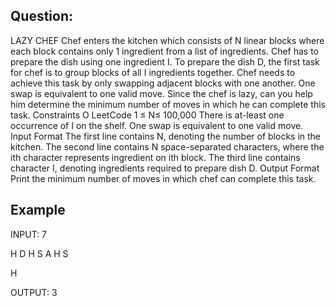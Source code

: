 ## Question:

LAZY CHEF
Chef enters the kitchen which consists of N linear
blocks where each block contains only 1 ingredient
from a list of ingredients.
Chef has to prepare the dish using one ingredient I.
To prepare the dish D, the first task for chef is to
group blocks of all I ingredients together.
Chef needs to achieve this task by only swapping
adjacent blocks with one another. One swap is
equivalent to one valid move. Since the chef is lazy,
can you help him determine the minimum number
of moves in which he can complete this task.
Constraints
O
LeetCode
1 ≤ N≤ 100,000
There is at-least one occurrence of I on the shelf.
One swap is equivalent to one valid move.
Input Format
The first line contains N, denoting the number of
blocks in the kitchen.
The second line contains N space-separated
characters, where the ith character represents
ingredient on ith block.
The third line contains character I, denoting
ingredients required to prepare dish D.
Output Format
Print the minimum number of moves in which chef
can complete this task.

## Example
INPUT: 
7

H D H S A H S

H

OUTPUT:
3
